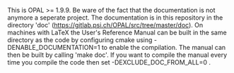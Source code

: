 This is OPAL >= 1.9.9. Be ware of the fact that the documentation is not
anymore a seperate project. The documentation is in this repository in the 
directory 'doc' (https://gitlab.psi.ch/OPAL/src/tree/master/doc). On machines 
with LaTeX the User's Reference Manual can be built in the same directory as the 
code by configuring cmake using -DENABLE_DOCUMENTATION=1 to enable the compilation.
The manual can then be built by calling 'make doc'. If you want 
to compile the manual every time you compile the code then set 
-DEXCLUDE_DOC_FROM_ALL=0 .